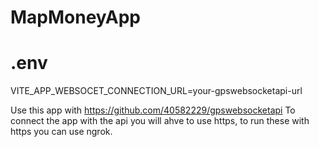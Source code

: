 # MapMoneyApp
# .env
VITE_APP_WEBSOCET_CONNECTION_URL=your-gpswebsocketapi-url

Use this app with https://github.com/40582229/gpswebsocketapi 
To connect the app with the api you will ahve to use https, to run these with https you can use ngrok.
